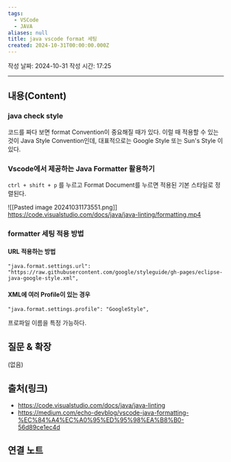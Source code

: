 ```yaml
---
tags:
  - VSCode
  - JAVA
aliases: null
title: java vscode format 세팅
created: 2024-10-31T00:00:00.000Z
---
```

작성 날짜: 2024-10-31
작성 시간: 17:25


----
## 내용(Content)

### java check style

코드를 짜다 보면 format Convention이 중요해질 때가 있다. 이럴 때 적용할 수 있는 것이 Java Style Convention인데, 대표적으로는 Google Style 또는 Sun's Style 이 있다.

### Vscode에서 제공하는 Java Formatter 활용하기

`ctrl + shift + p` 를 누르고 Format Document를 누르면 적용된 기본 스타일로 정렬된다.

![[Pasted image 20241031173551.png]]
https://code.visualstudio.com/docs/java/java-linting/formatting.mp4

### formatter 세팅 적용 방법

#### URL 적용하는 방법
```text
"java.format.settings.url": "https://raw.githubusercontent.com/google/styleguide/gh-pages/eclipse-java-google-style.xml",

```

#### XML에 여러 Profile이 있는 경우

```text
"java.format.settings.profile": "GoogleStyle",
```

프로파일 이름을 특정 가능하다.

## 질문 & 확장

(없음)

## 출처(링크)

- https://code.visualstudio.com/docs/java/java-linting
- https://medium.com/echo-devblog/vscode-java-formatting-%EC%84%A4%EC%A0%95%ED%95%98%EA%B8%B0-56d89ce1ec4d

## 연결 노트


